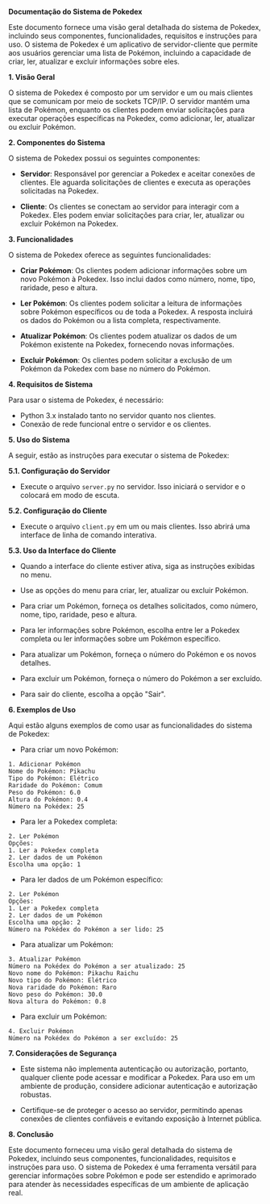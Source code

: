 **Documentação do Sistema de Pokedex**

Este documento fornece uma visão geral detalhada do sistema de Pokedex, incluindo seus componentes, funcionalidades, requisitos e instruções para uso. O sistema de Pokedex é um aplicativo de servidor-cliente que permite aos usuários gerenciar uma lista de Pokémon, incluindo a capacidade de criar, ler, atualizar e excluir informações sobre eles.

**1. Visão Geral**

O sistema de Pokedex é composto por um servidor e um ou mais clientes que se comunicam por meio de sockets TCP/IP. O servidor mantém uma lista de Pokémon, enquanto os clientes podem enviar solicitações para executar operações específicas na Pokedex, como adicionar, ler, atualizar ou excluir Pokémon.

**2. Componentes do Sistema**

O sistema de Pokedex possui os seguintes componentes:

- **Servidor**: Responsável por gerenciar a Pokedex e aceitar conexões de clientes. Ele aguarda solicitações de clientes e executa as operações solicitadas na Pokedex.

- **Cliente**: Os clientes se conectam ao servidor para interagir com a Pokedex. Eles podem enviar solicitações para criar, ler, atualizar ou excluir Pokémon na Pokedex.

**3. Funcionalidades**

O sistema de Pokedex oferece as seguintes funcionalidades:

- **Criar Pokémon**: Os clientes podem adicionar informações sobre um novo Pokémon à Pokedex. Isso inclui dados como número, nome, tipo, raridade, peso e altura.

- **Ler Pokémon**: Os clientes podem solicitar a leitura de informações sobre Pokémon específicos ou de toda a Pokedex. A resposta incluirá os dados do Pokémon ou a lista completa, respectivamente.

- **Atualizar Pokémon**: Os clientes podem atualizar os dados de um Pokémon existente na Pokedex, fornecendo novas informações.

- **Excluir Pokémon**: Os clientes podem solicitar a exclusão de um Pokémon da Pokedex com base no número do Pokémon.

**4. Requisitos de Sistema**

Para usar o sistema de Pokedex, é necessário:

- Python 3.x instalado tanto no servidor quanto nos clientes.
- Conexão de rede funcional entre o servidor e os clientes.

**5. Uso do Sistema**

A seguir, estão as instruções para executar o sistema de Pokedex:

**5.1. Configuração do Servidor**

- Execute o arquivo `server.py` no servidor. Isso iniciará o servidor e o colocará em modo de escuta.

**5.2. Configuração do Cliente**

- Execute o arquivo `client.py` em um ou mais clientes. Isso abrirá uma interface de linha de comando interativa.

**5.3. Uso da Interface do Cliente**

- Quando a interface do cliente estiver ativa, siga as instruções exibidas no menu.

- Use as opções do menu para criar, ler, atualizar ou excluir Pokémon.

- Para criar um Pokémon, forneça os detalhes solicitados, como número, nome, tipo, raridade, peso e altura.

- Para ler informações sobre Pokémon, escolha entre ler a Pokedex completa ou ler informações sobre um Pokémon específico.

- Para atualizar um Pokémon, forneça o número do Pokémon e os novos detalhes.

- Para excluir um Pokémon, forneça o número do Pokémon a ser excluído.

- Para sair do cliente, escolha a opção "Sair".

**6. Exemplos de Uso**

Aqui estão alguns exemplos de como usar as funcionalidades do sistema de Pokedex:

- Para criar um novo Pokémon:

```
1. Adicionar Pokémon
Nome do Pokémon: Pikachu
Tipo do Pokémon: Elétrico
Raridade do Pokémon: Comum
Peso do Pokémon: 6.0
Altura do Pokémon: 0.4
Número na Pokédex: 25
```

- Para ler a Pokedex completa:

```
2. Ler Pokémon
Opções:
1. Ler a Pokedex completa
2. Ler dados de um Pokémon
Escolha uma opção: 1
```

- Para ler dados de um Pokémon específico:

```
2. Ler Pokémon
Opções:
1. Ler a Pokedex completa
2. Ler dados de um Pokémon
Escolha uma opção: 2
Número na Pokédex do Pokémon a ser lido: 25
```

- Para atualizar um Pokémon:

```
3. Atualizar Pokémon
Número na Pokédex do Pokémon a ser atualizado: 25
Novo nome do Pokémon: Pikachu Raichu
Novo tipo do Pokémon: Elétrico
Nova raridade do Pokémon: Raro
Novo peso do Pokémon: 30.0
Nova altura do Pokémon: 0.8
```

- Para excluir um Pokémon:

```
4. Excluir Pokémon
Número na Pokédex do Pokémon a ser excluído: 25
```

**7. Considerações de Segurança**

- Este sistema não implementa autenticação ou autorização, portanto, qualquer cliente pode acessar e modificar a Pokedex. Para uso em um ambiente de produção, considere adicionar autenticação e autorização robustas.

- Certifique-se de proteger o acesso ao servidor, permitindo apenas conexões de clientes confiáveis e evitando exposição à Internet pública.

**8. Conclusão**

Este documento forneceu uma visão geral detalhada do sistema de Pokedex, incluindo seus componentes, funcionalidades, requisitos e instruções para uso. O sistema de Pokedex é uma ferramenta versátil para gerenciar informações sobre Pokémon e pode ser estendido e aprimorado para atender às necessidades específicas de um ambiente de aplicação real.
